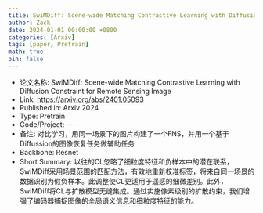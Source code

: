 ```yaml
---
title: SwiMDiff: Scene-wide Matching Contrastive Learning with Diffusion Constraint for Remote Sensing Image
author: Zack
date: 2024-01-01 00:00:00 +0800
categories: [Arxiv]
tags: [paper, Pretrain]
math: true
pin: false
---
```

- 论文名称: SwiMDiff: Scene-wide Matching Contrastive Learning with Diffusion Constraint for Remote Sensing Image
- Link: https://arxiv.org/abs/2401.05093
- Published in: Arxiv 2024
- Type: Pretrain
- Code/Project: ---
- 备注: 对比学习，用同一场景下的图片构建了一个FNS，并用一个基于Diffussion的图像恢复任务做辅助任务
- Backbone: Resnet
- Short Summary: 以往的CL忽略了细粒度特征和负样本中的潜在联系，SwiMDiff采用场景范围的匹配方法，有效地重新校准标签，将来自同一场景的数据识别为假负样本。此调整使CL更适用于遥感的细微差别。此外，SwiMDiff将CL与扩散模型无缝集成。通过实施像素级别的扩散约束，我们增强了编码器捕捉图像的全局语义信息和细粒度特征的能力。

